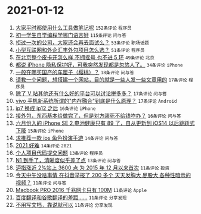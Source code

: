 # 2021-01-12

1. [大家平时都使用什么工具做笔记呢](https://www.v2ex.com/t/744082) `152条评论` `程序员`
1. [初一学生自学编程学哪门语言好](https://www.v2ex.com/t/744073) `115条评论` `问与答`
1. [拒过一次的公司，大家还会再去面试么？](https://www.v2ex.com/t/744059) `53条评论` `职场话题`
1. [小型互联网和外企汇丰外包项目怎么选？](https://www.v2ex.com/t/744100) `51条评论` `程序员`
1. [在北京整个皮卡开怎么样 不拥摇号 也不进 5 环](https://www.v2ex.com/t/744063) `49条评论` `北京`
1. [都说 iPhone 隐私保护好，可我突然发现都是忽悠人了。](https://www.v2ex.com/t/744118) `34条评论` `iPhone`
1. [一般在哪买国产的车厘子（樱桃）？](https://www.v2ex.com/t/744108) `18条评论` `问与答`
1. [请教一个问题，想搭建一个网站，目的就是一些人发一些文章用的](https://www.v2ex.com/t/744137) `17条评论` `程序员`
1. [除了 V 站其他还有什么好的平台可以讨论拼多多？](https://www.v2ex.com/t/744106) `17条评论` `问与答`
1. [vivo 手机新系统所谓的"内存融合"到底是什么原理？](https://www.v2ex.com/t/744067) `17条评论` `Android`
1. [ip7 换成 ip12 之后](https://www.v2ex.com/t/744105) `16条评论` `iPhone`
1. [接外包，东西基本给做完了，但是对方装死不给钱咋办？](https://www.v2ex.com/t/744055) `16条评论` `问与答`
1. [六月份入的 iPhone SE 2,电池健康只有 89 了，自从更新到 iOS14 以后跳跃式下降](https://www.v2ex.com/t/744163) `15条评论` `iPhone`
1. [求推荐一款 ios 角色扮演手游](https://www.v2ex.com/t/744071) `14条评论` `问与答`
1. [2021 好难](https://www.v2ex.com/t/744075) `14条评论` `2021`
1. [个人项目代码提交问题](https://www.v2ex.com/t/744182) `13条评论` `程序员`
1. [N1 到手了，清晰度似乎差了点](https://www.v2ex.com/t/744045) `13条评论` `问与答`
1. [沪指涨近 2%站上 3600 点 为 2015 年 12 月以来首次](https://www.v2ex.com/t/744202) `11条评论` `投资`
1. [今天中午没啥事情 在抖音举报了 200 多个 天天发胸大 屁股大 各种性暗示的视频？](https://www.v2ex.com/t/744203) `11条评论` `问与答`
1. [Macbook PRO 2016 千兆网卡只有 100M](https://www.v2ex.com/t/744158) `11条评论` `Apple`
1. [百度翻译和谷歌翻译的差距……](https://www.v2ex.com/t/744140) `11条评论` `分享发现`
1. [不用写文档，靠说就可以](https://www.v2ex.com/t/744133) `11条评论` `分享发现`
